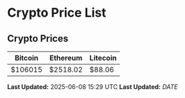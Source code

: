 # Crypto Price List

## Crypto Prices
| Bitcoin | Ethereum | Litecoin |
| ------- | -------- | -------- |
| $106015 | $2518.02 | $88.06 |
**Last Updated:** 2025-06-08 15:29 UTC
**Last Updated:** $DATE$
